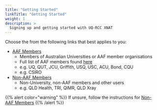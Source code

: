 ```yaml
---
title: "Getting Started"
linkTitle: "Getting Started"
weight: 1
description: >
  Signing up and getting started with UQ-RCC XNAT
---
```


Choose the from the following links that best applies to you:

- [AAF Members](aaf-members)
  - Members of Australian Universities or AAF member organisations
  - Full list of AAF members found [here](https://aaf.edu.au/subscribers)
  - e.g. UQ, QUT, JCU, Griffith, USQ, USC, ACU, Bond, CQU
  - e.g. CSIRO
- [Non-AAF Members](non-aaf-members)
  - Non-University, non-AAF members and other users
  - e.g. QLD Health, TRI, QIMR, QLD Xray

{{% alert color="warning" %}}
If unsure, follow the instructions for [Non-AAF Members](./non-aaf-members)
{{% /alert %}}

